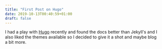 ```yaml
---
title: "First Post on Hugo"
date: 2019-10-13T00:40:59+01:00
draft: false
---
```


I had a play with [Hugo](gohugo.io) recently and found the docs better than Jekyll's and I also liked the themes available so I decided to give it a shot and maybe blog a bit more.
